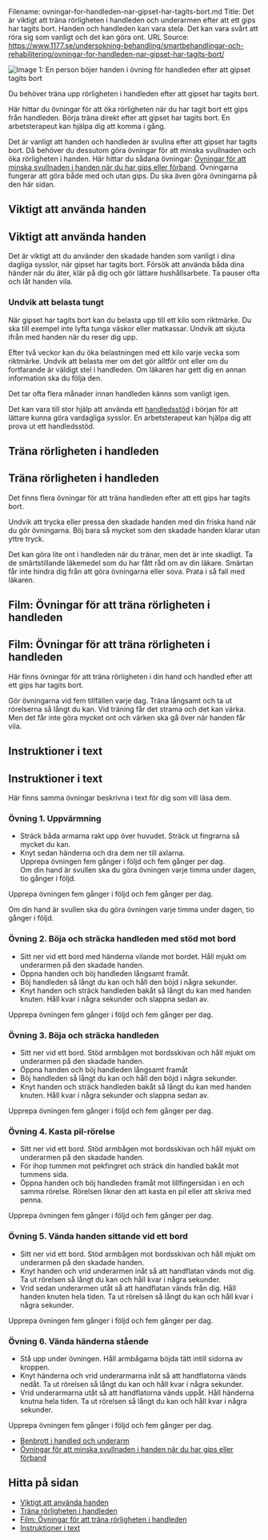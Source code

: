 Filename: ovningar-for-handleden-nar-gipset-har-tagits-bort.md
Title: Det är viktigt att träna rörligheten i handleden och underarmen efter att ett gips har tagits bort. Handen och handleden kan vara stela. Det kan vara svårt att röra sig som vanligt och det kan göra ont.
URL Source: https://www.1177.se/undersokning-behandling/smartbehandlingar-och-rehabilitering/ovningar-for-handleden-nar-gipset-har-tagits-bort/

![Image 1: En person böjer handen i övning för handleden efter att gipset tagits bort](https://www.1177.se/globalassets/1177/nationell/media/fotografier/behandlingar-och-hjalpmedel/ovningar---fysioterapi/ovningar-for-handleden-efter--gips---skane/ovning-for-handleden.png?saved=2025-04-17+01:34)

Du behöver träna upp rörligheten i handleden efter att gipset har tagits bort.

Här hittar du övningar för att öka rörligheten när du har tagit bort ett gips från handleden. Börja träna direkt efter att gipset har tagits bort. En arbetsterapeut kan hjälpa dig att komma i gång.

Det är vanligt att handen och handleden är svullna efter att gipset har tagits bort. Då behöver du dessutom göra övningar för att minska svullnaden och öka rörligheten i handen. Här hittar du sådana övningar: [Övningar för att minska svullnaden i handen när du har gips eller förband](https://www.1177.se/undersokning-behandling/smartbehandlingar-och-rehabilitering/ovningar-for-att-minska-svullnaden-i-handen-nar-du-har-gips-eller-forband/). Övningarna fungerar att göra både med och utan gips. Du ska även göra övningarna på den här sidan.

Viktigt att använda handen
--------------------------

Viktigt att använda handen
--------------------------

Det är viktigt att du använder den skadade handen som vanligt i dina dagliga sysslor, när gipset har tagits bort. Försök att använda båda dina händer när du äter, klär på dig och gör lättare hushållsarbete. Ta pauser ofta och låt handen vila.

### Undvik att belasta tungt

När gipset har tagits bort kan du belasta upp till ett kilo som riktmärke. Du ska till exempel inte lyfta tunga väskor eller matkassar. Undvik att skjuta ifrån med handen när du reser dig upp.

Efter två veckor kan du öka belastningen med ett kilo varje vecka som riktmärke. Undvik att belasta mer om det gör alltför ont eller om du fortfarande är väldigt stel i handleden. Om läkaren har gett dig en annan information ska du följa den.

Det tar ofta flera månader innan handleden känns som vanligt igen.

Det kan vara till stor hjälp att använda ett [handledsstöd](https://www.1177.se/undersokning-behandling/hjalpmedel/stod-for-skelett-och-leder/ortoser--stod-for-leder-och-skelett/) i början för att lättare kunna göra vardagliga sysslor. En arbetsterapeut kan hjälpa dig att prova ut ett handledsstöd.

Träna rörligheten i handleden
-----------------------------

Träna rörligheten i handleden
-----------------------------

Det finns flera övningar för att träna handleden efter att ett gips har tagits bort.

Undvik att trycka eller pressa den skadade handen med din friska hand när du gör övningarna. Böj bara så mycket som den skadade handen klarar utan yttre tryck.

Det kan göra lite ont i handleden när du tränar, men det är inte skadligt. Ta de smärtstillande läkemedel som du har fått råd om av din läkare. Smärtan får inte hindra dig från att göra övningarna eller sova. Prata i så fall med läkaren.

Film: Övningar för att träna rörligheten i handleden
----------------------------------------------------

Film: Övningar för att träna rörligheten i handleden
----------------------------------------------------

Här finns övningar för att träna rörligheten i din hand och handled efter att ett gips har tagits bort.

Gör övningarna vid fem tillfällen varje dag. Träna långsamt och ta ut rörelserna så långt du kan. Vid träning får det strama och det kan värka. Men det får inte göra mycket ont och värken ska gå över när handen får vila.

Instruktioner i text
--------------------

Instruktioner i text
--------------------

Här finns samma övningar beskrivna i text för dig som vill läsa dem.

### Övning 1. Uppvärmning

*   Sträck båda armarna rakt upp över huvudet. Sträck ut fingrarna så mycket du kan.
*   Knyt sedan händerna och dra dem ner till axlarna.  
    Upprepa övningen fem gånger i följd och fem gånger per dag.  
    Om din hand är svullen ska du göra övningen varje timma under dagen, tio gånger i följd.

Upprepa övningen fem gånger i följd och fem gånger per dag.

Om din hand är svullen ska du göra övningen varje timma under dagen, tio gånger i följd.

### Övning 2. Böja och sträcka handleden med stöd mot bord

*   Sitt ner vid ett bord med händerna vilande mot bordet. Håll mjukt om underarmen på den skadade handen.
*   Öppna handen och böj handleden långsamt framåt.
*   Böj handleden så långt du kan och håll den böjd i några sekunder.
*   Knyt handen och sträck handleden bakåt så långt du kan med handen knuten. Håll kvar i några sekunder och slappna sedan av.

Upprepa övningen fem gånger i följd och fem gånger per dag.

### Övning 3. Böja och sträcka handleden

*   Sitt ner vid ett bord. Stöd armbågen mot bordsskivan och håll mjukt om underarmen på den skadade handen.
*   Öppna handen och böj handleden långsamt framåt
*   Böj handleden så långt du kan och håll den böjd i några sekunder.
*   Knyt handen och sträck handleden bakåt så långt du kan med handen knuten. Håll kvar i några sekunder och slappna sedan av.

Upprepa övningen fem gånger i följd och fem gånger per dag.

### Övning 4. Kasta pil-rörelse

*   Sitt ner vid ett bord. Stöd armbågen mot bordsskivan och håll mjukt om underarmen på den skadade handen.
*   För ihop tummen mot pekfingret och sträck din handled bakåt mot tummens sida.
*   Öppna handen och böj handleden framåt mot lillfingersidan i en och samma rörelse. Rörelsen liknar den att kasta en pil eller att skriva med penna.

Upprepa övningen fem gånger i följd och fem gånger per dag.

### Övning 5. Vända handen sittande vid ett bord

*   Sitt ner vid ett bord. Stöd armbågen mot bordsskivan och håll mjukt om underarmen på den skadade handen.
*   Knyt handen och vrid underarmen inåt så att handflatan vänds mot dig. Ta ut rörelsen så långt du kan och håll kvar i några sekunder.
*   Vrid sedan underarmen utåt så att handflatan vänds från dig. Håll handen knuten hela tiden. Ta ut rörelsen så långt du kan och håll kvar i några sekunder.

Upprepa övningen fem gånger i följd och fem gånger per dag.

### Övning 6. Vända händerna stående

*   Stå upp under övningen. Håll armbågarna böjda tätt intill sidorna av kroppen.
*   Knyt händerna och vrid underarmarna inåt så att handflatorna vänds nedåt. Ta ut rörelsen så långt du kan och håll kvar i några sekunder.
*   Vrid underarmarna utåt så att handflatorna vänds uppåt. Håll händerna knutna hela tiden. Ta ut rörelsen så långt du kan och håll kvar i några sekunder.

Upprepa övningen fem gånger i följd och fem gånger per dag.

*   [Benbrott i handled och underarm](https://www.1177.se/olyckor--skador/skador-pa-hander-och-fotter/benbrott-i-handled-och-underarm/)
*   [Övningar för att minska svullnaden i handen när du har gips eller förband](https://www.1177.se/undersokning-behandling/smartbehandlingar-och-rehabilitering/ovningar-for-att-minska-svullnaden-i-handen-nar-du-har-gips-eller-forband/)

Hitta på sidan
--------------

*   [Viktigt att använda handen](https://www.1177.se/undersokning-behandling/smartbehandlingar-och-rehabilitering/ovningar-for-handleden-nar-gipset-har-tagits-bort/#section-218240)
*   [Träna rörligheten i handleden](https://www.1177.se/undersokning-behandling/smartbehandlingar-och-rehabilitering/ovningar-for-handleden-nar-gipset-har-tagits-bort/#section-218241)
*   [Film: Övningar för att träna rörligheten i handleden](https://www.1177.se/undersokning-behandling/smartbehandlingar-och-rehabilitering/ovningar-for-handleden-nar-gipset-har-tagits-bort/#section-218242)
*   [Instruktioner i text](https://www.1177.se/undersokning-behandling/smartbehandlingar-och-rehabilitering/ovningar-for-handleden-nar-gipset-har-tagits-bort/#section-218245)